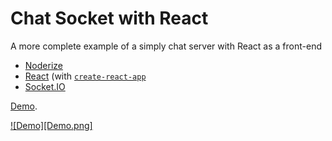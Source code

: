 # Chat Socket with React

A more complete example of a simply chat server with React as a front-end

* [Noderize](https://noderize.js.org)
* [React](https://reactjs.org/) (with [`create-react-app`](https://github.com/facebook/create-react-app)
* [Socket.IO](https://socket.io)

[Demo](https://noderize-chat-socket-react.surge.sh/).

[![Demo][Demo.png]](https://noderize-chat-socket-react.surge.sh/)